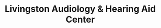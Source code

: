 ---
title: "Livingston Audiology & Hearing Aid Center"
url: /hobbs/livingston-audiology-und-hearing-aid-center/
shop: Hörgeräte
---